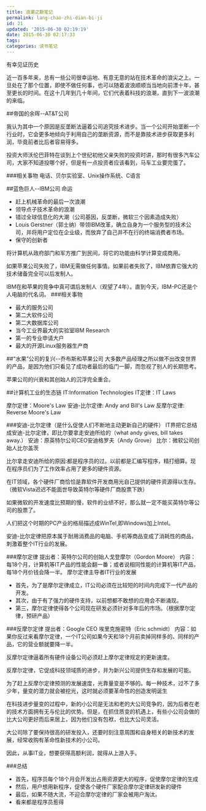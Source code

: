 ```yaml
---
title: 浪潮之巅笔记
permalink: lang-chao-zhi-dian-bi-ji
id: 21
updated: '2015-06-30 02:19:19'
date: 2015-06-30 02:17:33
tags:
categories: 读书笔记
---
```


有幸见证历史

近一百多年来，总有一些公司很幸运地、有意无意的站在技术革命的浪尖之上。一旦处在了那个位置，即使不做任何事，也可以随着波浪顺顺当当地向前漂十年，甚至更长的时间。在这十几年到几十年间，它们代表着科技的浪潮，直到下一波浪潮的来临。

##帝国的余晖--AT&T公司

我认为其中一个原因是反垄断法逼着公司追究技术进步。当一个公司开始垄断一个行业时，它会更多地倾向于利用自己的垄断资源，而不是靠技术进步获取更多利润，毕竟前者比后者容易得多。

投资大师沃伦巴菲特在谈到上个世纪初他父亲失败的投资时讲，那时有很多汽车公司，大家不知道投哪个好，但是有一点投资者应该看到，马车工业要完蛋了。

###相关事物
电话、贝尔实验室、Unix操作系统、C语言

##蓝色巨人--IBM公司
命运

* 赶上机械革命的最后一次浪潮
* 领导点子技术革命的浪潮
* 错过全球信息化的大潮（公司基因，反垄断，微软三个因素造成失败）
* Louis Gerstner（郭士纳）带领IBM改革，确立自身为一个服务型的技术公司，并将用户定位在企业级，而放弃了自己并不在行的终端消费者市场。
* 保守的创新者

将计算机从政府部门和军方推广到民间，将它的功能由科学计算变成商用。

如果苹果公司失败了，IBM无需做任何事情。如果前者失败了，IBM依靠它强大的技术储备完全可以后发制人。

IBM在和苹果的竞争中真可谓后发制人（观望了4年）。直到今天，IBM-PC还是个人电脑的代名词。
###相关事物
* 最大的服务公司
* 第二大软件公司
* 第二大数据库公司
* 当今工业界最大的实验室IBM Research
* 第一的专业申请大户
* 最大的开源Linux服务器生产商

##“水果”公司的复兴--乔布斯和苹果公司
大多数产品经理之所以做不出改变世界的产品，是因为他们只看见了成功者最后的临门一脚，而忽视了别人的长期思考。

苹果公司的兴衰和其创始人的沉浮完全重合。

##计算机工业的生态链
IT:Information Technologies
IT定律：IT Laws

摩尔定律：Moore's Law
安迪-比尔定律: Andy and Bill's Law
反摩尔定律: Reverse Moore's Law

###安迪-比尔定律（是什么促使人们不断地主动更新自己的硬件）
IT界把它总结成安迪-比尔定律，即比尔要拿走安迪所给的（what andy gives, bill takes away.）
安迪：原英特尔公司CEO安迪格罗夫（Andy Grove）
比尔：微软公司创始人比尔盖茨

比尔拿走安迪所给的原因:都是程序员的过。以前都是汇编写程序，精打细算。现在程序员们为了工作效率占用了更多的硬件资源。

在IT领域，各个硬件厂商恰恰是靠软件开发商用光自己提供的硬件资源得以生存。（微软Vista迟迟不能面世导致英特尔等硬件厂商股票下跌）

如果微软的开发速度比预期的慢，软件的业绩不好，那么就一定不能买英特尔等公司的股票了。

人们把这个时期的PC产业的格局描述成WinTel,即Windows加上Intel。

安迪-比尔定律把原本属于耐用消费品的电脑、手机等商品变成了消耗性的商品，刺激着整个IT行业的发展。

###摩尔定律
提出者：英特尔公司的创始人戈登摩尔（Gordon Moore）
内容：每18个月，计算机等IT产品的性能会翻一番；或者说相同性能的计算机等IT产品，每18个月价钱会降一半。
摩尔定律主导者IT行业的发展
* 首先，为了是摩尔定律成立，IT公司必须在比较短的时间内完成下一代产品的开发。
* 其次，由于有了强力的硬件支持，以前想都不敢想的应用会不断涌现。
* 第三，摩尔定律使得各个公司现在研发必须针对多年后的市场。（根据摩尔定律，预研产品）

###反摩尔定律
提出者：Google CEO 埃里克施密特（Eric schmidt）
内容：如果你反过来看摩尔定律，一个IT公司如果今天和18个月前卖掉同样多的、同样的产品，它的营业额就要降一半。

反摩尔定律逼着所有硬件设备公司必须赶上摩尔定律规定的更新速度。

反摩尔定律，它促成科技领域质的进步，并为新兴公司提供生存和发展的可能。

为了赶上反摩尔定律预测的发展速度，光靠量变是不够的。每一种技术，过不了多少年，量变的潜力就会被挖光，这时就必须要革命性的创造发明诞生

在科技进步量变的过程中，新的小公司是无法和老的大公司竞争的，因为后者在老的技术方面拥有无与伦比的优势。但是，在抓住质变的机遇上，有些小公司会做的比大公司更好而后来居上，因为他们没有包袱，也比大公司灵活。

大公司除了要保持很高的研发投入，还要时刻注意周围和自身相关的新技术的发展，经常收购有革命性新技术的小公司。

因此，从事IT业，想要获得高额利润，就得从上游入手。

###总结
* 首先，程序员每个18个月会开发出占用资源更大的程序，促使摩尔定律的生成
* 然后，用户想用新程序，促使各个硬件厂家配合摩尔定律研发新的硬件
* 最后，如果不随大流，不迎合摩尔定律的厂家会被用户淘汰。
* 看来都是程序员惹得


